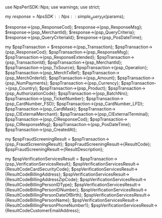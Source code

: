 use NpsPerlSDK::Nps;
use warnings;
use strict;

my $response = NpsSDK::Nps::simple_query_tx($params);

$response->{psp_ResponseCod};
$response->{psp_ResponseMsg};
$response->{psp_MerchantId};
$response->{psp_QueryCriteria};
$response->{psp_QueryCriteriaId};
$response->{psp_PosDateTime};

my $pspTransaction = $response->{psp_Transaction};
$pspTransaction->{psp_ResponseCod};
$pspTransaction->{psp_ResponseMsg};
$pspTransaction->{psp_ResponseExtended};
$pspTransaction->{psp_TransactionId};
$pspTransaction->{psp_MerchantId};
$pspTransaction->{psp_TxSource};
$pspTransaction->{psp_Operation};
$pspTransaction->{psp_MerchTxRef};
$pspTransaction->{psp_MerchOrderId};
$pspTransaction->{psp_Amount};
$pspTransaction->{psp_NumPayments};
$pspTransaction->{psp_Currency};
$pspTransaction->{psp_Country};
$pspTransaction->{psp_Product};
$pspTransaction->{psp_AuthorizationCode};
$pspTransaction->{psp_BatchNro};
$pspTransaction->{psp_TicketNumber};
$pspTransaction->{psp_CardNumber_FSD};
$pspTransaction->{psp_CardNumber_LFD};
$pspTransaction->{psp_CardMask};
$pspTransaction->{psp_ClExternalMerchant};
$pspTransaction->{psp_ClExternalTerminal};
$pspTransaction->{psp_ClResponseCod};
$pspTransaction->{psp_ClResponseMsg};
$pspTransaction->{psp_PosDateTime};
$pspTransaction->{psp_CreatedAt};

my $pspFraudScreeningResult = $pspTransaction->{psp_FraudScreeningResult};
$pspFraudScreeningResult->{ResultCode};
$pspFraudScreeningResult->{ResultDescription};

my $pspVerificationServicesResult = $pspTransaction->{psp_VerificationServicesResult};
$pspVerificationServicesResult->{ResultCodeCardSecurityCode};
$pspVerificationServicesResult->{ResultCodeBillingAddress};
$pspVerificationServicesResult->{ResultCodeBillingAddressZipCode};
$pspVerificationServicesResult->{ResultCodeBillingPersonIDType};
$pspVerificationServicesResult->{ResultCodeBillingPersonIDNumber};
$pspVerificationServicesResult->{ResultCodeBillingPersonDateOfBirth};
$pspVerificationServicesResult->{ResultCodeBillingPersonName};
$pspVerificationServicesResult->{ResultCodeBillingPersonPhoneNumber1};
$pspVerificationServicesResult->{ResultCodeCustomerEmailAddress};
